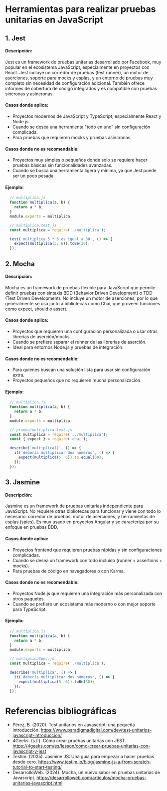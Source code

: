 # Herramientas para realizar pruebas unitarias en JavaScript

## 1. Jest

#### Descripción:
Jest es un framework de pruebas unitarias desarrollado por Facebook, muy popular en el ecosistema JavaScript, especialmente en proyectos con React. Jest incluye un corredor de pruebas (test runner), un motor de aserciones, soporte para mocks y espías, y un entorno de pruebas muy completo sin necesidad de configuración adicional. También ofrece informes de cobertura de código integrados y es compatible con pruebas síncronas y asíncronas.

#### Casos donde aplica:
- Proyectos modernos de JavaScript y TypeScript, especialmente React y Node.js.
- Cuando se desea una herramienta "todo en uno" sin configuración complicada.
- Para pruebas que requieren mocks y pruebas asíncronas.

#### Casos donde no es recomendable:
- Proyectos muy simples o pequeños donde solo se requiere hacer pruebas básicas sin funcionalidades avanzadas.
- Cuando se busca una herramienta ligera y mínima, ya que Jest puede ser un poco pesada.

#### Ejemplo:
```ts
  // multiplica.js
  function multiplica(a, b) {
    return a * b;
  }
  module.exports = multiplica;

  // multiplica.test.js
  const multiplica = require('./multiplica');

  test('multiplica 5 * 6 es igual a 30', () => {
    expect(multiplica(5, 6)).toBe(30);
  });
```


## 2. Mocha

#### Descripción:
Mocha es un framework de pruebas flexible para JavaScript que permite definir pruebas con sintaxis BDD (Behavior Driven Development) o TDD (Test Driven Development). No incluye un motor de aserciones, por lo que generalmente se usa junto a bibliotecas como Chai, que proveen funciones como expect, should o assert.

#### Casos donde aplica:
- Proyectos que requieren una configuración personalizada o usar otras librerías de aserción/mocks.
- Cuando se prefiere separar el runner de las librerías de aserción.
- Ideal para entornos Node.js y pruebas de integración.

#### Casos donde no es recomendable:
- Para quienes buscan una solución lista para usar sin configuración extra.
- Proyectos pequeños que no requieren mucha personalización.

#### Ejemplo:
```js
  // multiplica.js
  function multiplica(a, b) {
    return a * b;
  }
  module.exports = multiplica;

  // prueba/multiplica.test.js
  const multiplica = require('../multiplica');
  const { expect } = require('chai');

  describe('multiplica()', () => {
    it('debería multiplicar dos números', () => {
      expect(multiplica(5, 6)).to.equal(30);
    });
  });
```


## 3. Jasmine

#### Descripción:
Jasmine es un framework de pruebas unitarias independiente para JavaScript. No requiere otras bibliotecas para funcionar y viene con todo lo necesario: corredor de pruebas, motor de aserciones, y herramientas de espías (spies). Es muy usado en proyectos Angular y se caracteriza por su enfoque en pruebas BDD.

#### Casos donde aplica:
- Proyectos frontend que requieren pruebas rápidas y sin configuraciones complicadas.
- Cuando se desea un framework con todo incluido (runner + assertions + mocks).
- Para pruebas de código en navegadores o con Karma.

#### Casos donde no es recomendable:
- Proyectos Node.js que requieren una integración más personalizada con otros paquetes.
- Cuando se prefiere un ecosistema más moderno o con mejor soporte para TypeScript.

#### Ejemplo:
```ts
  // multiplica.js
  function multiplica(a, b) {
    return a * b;
  }
  module.exports = multiplica;

  // multiplicaSpec.js
  const multiplica = require('./multiplica');

  describe('multiplica', () => {
    it('debería multiplicar dos números', () => {
      expect(multiplica(5, 6)).toBe(30);
    });
  });
```

# Referencias bibliográficas
- Pérez, B. (2020). Test unitarios en Javascript: una pequeña introducción. https://www.paradigmadigital.com/dev/test-unitarios-javascript-introduccion/
- 4Geeks. (s.f.). Cómo crear pruebas unitarias con JEST. https://4geeks.com/es/lesson/como-crear-pruebas-unitarias-con-javascript-y-jest
- Testim. (2025). Jasmine JS: Una guía para empezar a hacer pruebas desde cero. https://www.testim.io/blog/jasmine-js-a-from-scratch-tutorial-to-start-testing/
- DesarrolloWeb. (2024). Mocha, un nuevo sabor en pruebas unitarias de Javascript. https://desarrolloweb.com/articulos/mocha-pruebas-unitarias-javascript.html